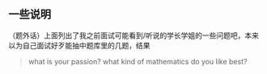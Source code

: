 ## 一些说明
（题外话）上面列出了我之前面试可能看到/听说的学长学姐的一些问题吧，本来以为自己面试好歹能抽中题库里的几题，结果
> what is your passion?
> what kind of mathematics do you like best?



